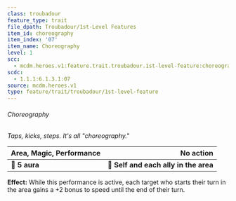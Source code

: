 ```yaml
---
class: troubadour
feature_type: trait
file_dpath: Troubadour/1st-Level Features
item_id: choreography
item_index: '07'
item_name: Choreography
level: 1
scc:
  - mcdm.heroes.v1:feature.trait.troubadour.1st-level-feature:choreography
scdc:
  - 1.1.1:6.1.3.1:07
source: mcdm.heroes.v1
type: feature/trait/troubadour/1st-level-feature
---
```


###### Choreography

*Taps, kicks, steps. It's all "choreography."*

| **Area, Magic, Performance** |                         **No action** |
| ---------------------------- | ------------------------------------: |
| **📏 5 aura**                | **🎯 Self and each ally in the area** |

**Effect:** While this performance is active, each target who starts their turn in the area gains a +2 bonus to speed until the end of their turn.

